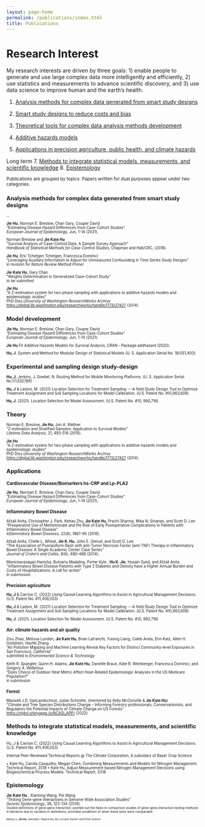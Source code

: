 ```yaml
---
layout: page-home
permalink: /publications/index.html
title: Publications
---
```


# Research Interest

My research interests are driven by three goals: 1) enable people to generate and use large complex data more intelligently and efficiently, 2) use statistics and measurements to advance scientific discovery, and 3) use data science to improve human and the earth’s health.
1. [Analysis methods for complex data generated from smart study designs](#method)
2. [Smart study designs to reduce costs and bias](#study-design)
3. [Theoretical tools for complex data analysis methods development](#theory)

4. [Additive hazards models](#model)
5. [Applications in precision agriculture, public health, and climate hazards](#application)

Long term
7. [Methods to integrate statistical models, measurements, and scientific knowledge](#measurement-model)
8. [Epistemology](#epistemology)


<small> Publications are grouped by topics. Papers written for dual purposes appear under two categories.<small>


## Analysis methods for complex data generated from smart study designs<a name="method"></a>
... <br/>
   
   
**Jie Hu**, Norman E. Breslow, Chan Gary, Couper David<br/>
“Estimating Disease Hazard Differences from Case-Cohort Studies”<br/>
*European Journal of Epidemiology*, Jun, 1-14 (2021).

Norman Breslow and **Jie Kate Hu**<br/>
"Survival Analysis of Case-Control Data: A Sample Survey Approach"<br/>
*Handbook of Statistical Methods for Case-Control Studies*, Chapman and Hall/CRC, (2018).

**Jie Hu**, Eric Tchetgen Tchetgen, Francesca Dominici<br/>
“Leveraging Auxiliary Information to Adjust for Unmeasured Confounding in Time Series Study Designs”<br/>
in revision for *Nature Review Method Primer*

**Jie Kate Hu**, Gary Chan<br/>
“Weights Determination in Generalized Case-Cohort Study”<br/>
to be submitted

**Jie Hu** <br/>
"A Z-estimation system for two-phase sampling with applications to additive hazards models and epidemiologic studies" <br/> 
PhD Diss.*University of Washington ResearchWorks Archive* https://digital.lib.washington.edu/researchworks/handle/1773/27427 (2014).

## Model development <a name="model"></a>

**Jie Hu**, Norman E. Breslow, Chan Gary, Couper David<br/>
“Estimating Disease Hazard Differences from Case-Cohort Studies”<br/>
*European Journal of Epidemiology*, Jun, 1-14 (2021).

**Jie Hu** Fit Additive Hazards Models for Survival Analysis, CRAN - Package addhazard (2020).

**Hu, J**. System and Method for Modular Design of Statistical Models (U. S. Application Serial No. 18/051,403)

## Experimental and sampling design study-design <a name="study-design"></a>

**Hu, J**, Jerkins, J, Goebel, N. Routing Method for Mobile Monitoring Platforms. (U. S. Application Serial No.17/332789)

**Hu, J** & Ladoni, M. (2021) Location Selection for Treatment Sampling ---A field Study Design Tool to Optimize Treatment Assignment and Soil Sampling Locations for Model Calibration. (U.S. Patent No. #10,963,606)

**Hu, J**.  (2021). Location Selection for Model Assessment. (U.S. Patent No. #10, 990,716) 

## Theory <a name="theory"></a>

Norman E. Breslow, **Jie Hu**, Jon A. Wellner<br/>
“Z-estimation and Stratified Samples: Application to Survival Models”<br/>
*Lifetime Data Analysis*, 21, 493-516 (2015).

**Jie Hu**  <br/>
"A Z-estimation system for two-phase sampling with applications to additive hazards models and epidemiologic studies" <br/>
PhD Diss.*University of Washington ResearchWorks Archive* https://digital.lib.washington.edu/researchworks/handle/1773/27427 (2014).


## Applications <a name="application"></a> 

### Cardiovascular Disease/Biomarkers hs-CRP and Lp-PLA2
**Jie Hu**, Norman E. Breslow, Chan Gary, Couper David<br/>
“Estimating Disease Hazard Differences from Case-Cohort Studies”<br/>
*European Journal of Epidemiology*, Jun, 1-14 (2021).

### Inflammatory Bowel Disease

Afzali Anita, Christopher J. Park, Kehao Zhu, **Jie Kate Hu**, Prachi Sharma, Mika N. Sinanan, and Scott D. Lee<br/>
“Preoperative Use of Methotrexate and the Risk of Early Postoperative Complications in Patients with Inflammatory Bowel Disease”<br/>
*Inflammatory Bowel Diseases*, 22(8), 1887-95 (2016).

Afzali Anita, Chelle L. Wheat, **Jie K. Hu**, John E. Olerud, and Scott D. Lee<br/>
“The Association of Psoriasiform Rash with anti-Tumor Necrosis Factor (anti-TNF) Therapy in Inflammatory Bowel Disease: A Single Academic Center Case Series”<br/>
*Journal of Crohn’s and Colitis*, 8(6), 480-488 (2014).

Manickavasagan,Hanisha, Butnariu Madalina, Porter Kyle , **Hu K. Jie**, Husain Syed, and Afzali Anita<br/>
"Inflammatory Bowel Disease Patients with Type 2 Diabetes and Obesity have a Higher Annual Burden and Costs of Hospitalizations: A call for action”<br/>
in submission

### Precision agriculture

**Hu, J** & Carrion C. (2022) Using Causal Learning Algorithms to Assist in Agricultural Management Decisions. (U.S. Patent No. #11,406,053)

**Hu, J** & Ladoni, M. (2021) Location Selection for Treatment Sampling ---A field Study Design Tool to Optimize Treatment Assignment and Soil Sampling Locations for Model Calibration. (U.S. Patent No. #10,963,606)

**Hu, J**.  (2021). Location Selection for Model Assessment. (U.S. Patent No. #10, 990,716) 


### Air: climate hazards and air quality

Zixu Zhao, Melissa Lunden, **Jie Kate Hu**, Brian Lafranchi, Yutong Liang, Caleb Arata, Erin Katz, Allen H. Goldstein, Haofei Zhang <br/>
“Air Pollution Mapping and Machine Learning Reveal Key Factors for Distinct Community-level Exposures in San Francisco, California” <br/>
submitted to *Environmental Science & Technology*

Keith R. Spangler, Quinn H. Adams, **Jie Kate Hu**, Danielle Braun, Kate R. Weinberger, Francesca Dominici, and Gregory A. Wellenius <br/>
“Does Choice of Outdoor Heat Metric Affect Heat-Related Epidemiologic Analyses in the US Medicare Population?”<br/> 
in submission

### Forest

Maxwell J.D. VanLandschoot, Julian Schmitte, (mentored by Kelly McConville & **Jie Kate Hu**)<br/>
"Climate and Tree Species Distributions Change – Informing Forestry professionals, Conservationists, and Regulators the Potential Impacts of Climate Change on US Forests" <br/>
https://mjdvl.shinyapps.io/NCASI_APP/ (2022)

## Methods to integrate statistical models, measurements, and scientific knowledge <a name="measurement-model"></a> 
   
Hu, J & Carrion C. (2022) Using Causal Learning Algorithms to Assist in
Agricultural Management Decisions. (U.S. Patent No. #11,406,053)
   
Internal Peer-Reviewed Technical Reports @ The Climate Corporation, A subsidary of Bayer Crop Science 

• Kate Hu, Camila Casquilho, Megan Chen, Combining Measurements and Models for
Nitrogen Management. Technical Report, 2018
• Kate Hu, Adjust Measurement-based Nitrogen Management Decisions using
Biogeochemical Process Models. Technical Report, 2018

## Epistemology <a name="epistemology"></a> 

**Jie Kate Hu** , Xianlong Wang, Pei Wang <br/>
“Testing Gene-gene Interactions in Genome Wide Association Studies”<br/> 
*Genetic Epidemiology*, 38, 123-134 (2014). <br/>
   <small>  Studied definitions of gene-gene interaction; pointed out the flaws in comparison studies of gene-gene interaction testing methods in literature due to variation in definitions; provided conditions of when these tests were comparable <small>

 Meng Lu, **Jie Hu**, translator. Objectivity. By Lorraine Daston and Peter Galison.     
      
